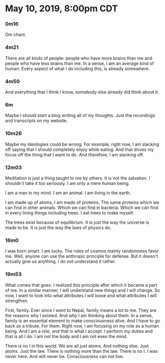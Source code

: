 # May 10, 2019, 8:00pm CDT

### 0m16
Om chant.

### 4m21
There are all kinds of people: people who have more brains than me and people who have less brains than me. In a sense, I am an average kind of human. Every aspect of what I do including this, is already somewhere.

### 4m50
And everything that I think I know, somebody else already did think about it. 

### 6m
Maybe I should start a blog writing all of my thoughts. Just the recordings and transcripts on my website.

### 10m26
Maybe my ideologies could be wrong. For example, right now, I am slacking off saying that I should completely enjoy while 
eating. And that drives my focus off the thing that I 
want to do. And therefore, I am slacking off.
  
### 12m03
Meditation is just a thing taught to me by others.
It is not the salvation.
I shouldn't take it too seriously.
I am only a mere human being. 

I am a man in my mind.
I am an animal.
I am living in the earth.

I am made up of atoms, I am made of proteins.
The same proteins which we can find in other animals.
Which we can find in bacteria. Which we can find in every
living things including trees. I eat trees to make myself.

The trees exist because of equilibrium. It is just the way the universe is 
made to be. It is just the way the laws of physics do.

### 16m0
I was born smart. I am lucky. The rules of cosmos mainly randomness
favor me. Well, anyone can use the anthropic principle for defense.
But it doesn't actually give us anything. I do not understand it rather.

### 19m53
What comes that goes. I realized this principle after which it became 
a part of me. In a similar manner, I will understand new things and I 
will change. So now, I want to look into what attributes I will loose and what attributes I will strengthen. 

First, family. Ever since I went to Nepal, family means a lot to me. 
They are the reasons why I existed. And why I am thinking about them.
In a sense, family is an essential element to make consciousness alive.
And I have to go back as a tribute. For them. Right now, I am focusing 
on my role as a human being. And I am a role, and that is what I accept.
I perform my duties and that is all I do. I am not the body and I am not even the mind.

There is no I in this world. We are all just atoms. And nothing else. 
Just atoms. Just the law. There is nothing more than the law. There is no
I. I was never here. And will never be. Consciousness can not live.

